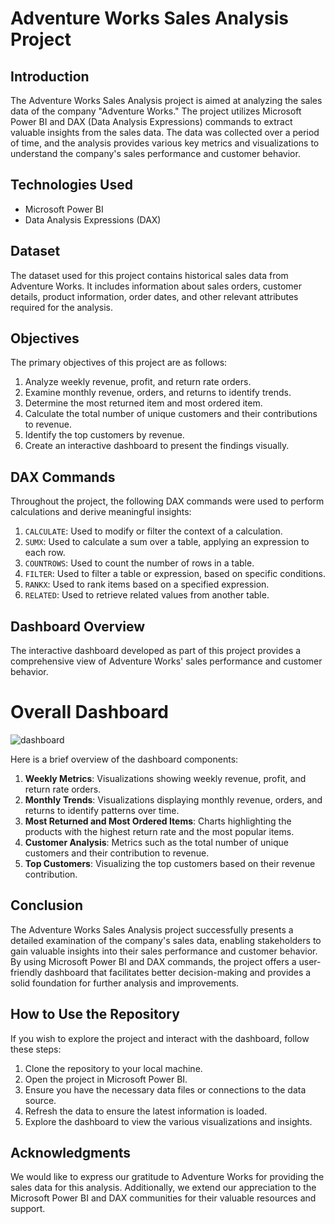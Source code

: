 # Adventure Works Sales Analysis Project

## Introduction

The Adventure Works Sales Analysis project is aimed at analyzing the sales data of the company "Adventure Works." The project utilizes Microsoft Power BI and DAX (Data Analysis Expressions) commands to extract valuable insights from the sales data. The data was collected over a period of time, and the analysis provides various key metrics and visualizations to understand the company's sales performance and customer behavior.

## Technologies Used

- Microsoft Power BI
- Data Analysis Expressions (DAX)

## Dataset

The dataset used for this project contains historical sales data from Adventure Works. It includes information about sales orders, customer details, product information, order dates, and other relevant attributes required for the analysis.

## Objectives

The primary objectives of this project are as follows:

1. Analyze weekly revenue, profit, and return rate orders.
2. Examine monthly revenue, orders, and returns to identify trends.
3. Determine the most returned item and most ordered item.
4. Calculate the total number of unique customers and their contributions to revenue.
5. Identify the top customers by revenue.
6. Create an interactive dashboard to present the findings visually.

## DAX Commands

Throughout the project, the following DAX commands were used to perform calculations and derive meaningful insights:

1. `CALCULATE`: Used to modify or filter the context of a calculation.
2. `SUMX`: Used to calculate a sum over a table, applying an expression to each row.
3. `COUNTROWS`: Used to count the number of rows in a table.
4. `FILTER`: Used to filter a table or expression, based on specific conditions.
5. `RANKX`: Used to rank items based on a specified expression.
6. `RELATED`: Used to retrieve related values from another table.

## Dashboard Overview

The interactive dashboard developed as part of this project provides a comprehensive view of Adventure Works' sales performance and customer behavior.

# Overall Dashboard
![dashboard](img/p1.png)


Here is a brief overview of the dashboard components:

1. **Weekly Metrics**: Visualizations showing weekly revenue, profit, and return rate orders.
2. **Monthly Trends**: Visualizations displaying monthly revenue, orders, and returns to identify patterns over time.
3. **Most Returned and Most Ordered Items**: Charts highlighting the products with the highest return rate and the most popular items.
4. **Customer Analysis**: Metrics such as the total number of unique customers and their contribution to revenue.
5. **Top Customers**: Visualizing the top customers based on their revenue contribution.

## Conclusion

The Adventure Works Sales Analysis project successfully presents a detailed examination of the company's sales data, enabling stakeholders to gain valuable insights into their sales performance and customer behavior. By using Microsoft Power BI and DAX commands, the project offers a user-friendly dashboard that facilitates better decision-making and provides a solid foundation for further analysis and improvements.

## How to Use the Repository

If you wish to explore the project and interact with the dashboard, follow these steps:

1. Clone the repository to your local machine.
2. Open the project in Microsoft Power BI.
3. Ensure you have the necessary data files or connections to the data source.
4. Refresh the data to ensure the latest information is loaded.
5. Explore the dashboard to view the various visualizations and insights.

## Acknowledgments

We would like to express our gratitude to Adventure Works for providing the sales data for this analysis. Additionally, we extend our appreciation to the Microsoft Power BI and DAX communities for their valuable resources and support.
